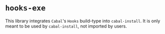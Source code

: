 # `hooks-exe`

This library integrates `Cabal`'s `Hooks` build-type into `cabal-install`.
It is only meant to be used by `cabal-install`, not imported by users.
